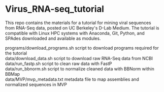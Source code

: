 # Virus_RNA-seq_tutorial

This repo contains the materials for a tutorial for mining viral sequences from RNA-Seq data, posted on UC Berkeley's D-Lab Medium. The tutorial is compatible with Linux HPC systems with Anaconda, Git, Python, and SPAdes downloaded and available as modules.

programs/download_programs.sh  script to download programs required for the tutorial <br>
data/download_data.sh          script to download raw RNA-Seq data from NCBI <br>
data/run_fastp.sh              script to clean raw data with FastP <br>
data/run_bbnorm.sh             script to normalize cleaned data with BBNorm within BBMap <br>
data/MVP/mvp_metadata.txt      metadata file to map assemblies and normalized sequences in MVP <br>
